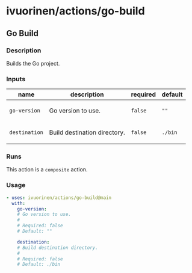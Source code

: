# ivuorinen/actions/go-build

## Go Build

### Description

Builds the Go project.

### Inputs

| name          | description                         | required | default |
| ------------- | ----------------------------------- | -------- | ------- |
| `go-version`  | <p>Go version to use.</p>           | `false`  | `""`    |
| `destination` | <p>Build destination directory.</p> | `false`  | `./bin` |

### Runs

This action is a `composite` action.

### Usage

```yaml
- uses: ivuorinen/actions/go-build@main
  with:
    go-version:
    # Go version to use.
    #
    # Required: false
    # Default: ""

    destination:
    # Build destination directory.
    #
    # Required: false
    # Default: ./bin
```

